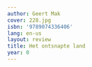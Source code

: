 ```yaml
---
author: Geert Mak
cover: 228.jpg
isbn: '9789074336406'
lang: en-us
layout: review
title: Het ontsnapte land
year: 0
---
```


